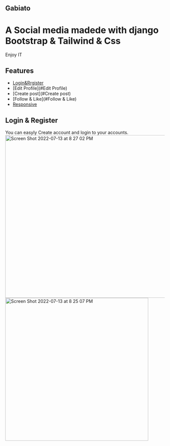 ## Gabiato

# A Social media madede with django Bootstrap & Tailwind & Css

Enjoy IT

## Features 

* [Login&Rrgister](#Login&Rrgister)
* [Edit Profile](#Edit Profile)
* [Create post](#Create post)
* [Follow & Like](#Follow & Like)
* [Responsive](#Responsive)


## Login & Register

You can easyly Create account and login to your accounts.
<img width="515" alt="Screen Shot 2022-07-13 at 8 27 02 PM" src="https://user-images.githubusercontent.com/73990701/178794360-2742d2df-3d87-4aa4-a7b3-394ed67dcf1a.png">
<img width="452" alt="Screen Shot 2022-07-13 at 8 25 07 PM" src="https://user-images.githubusercontent.com/73990701/178793952-b2e208c4-0f28-49d0-849e-f60de87520ee.png">
